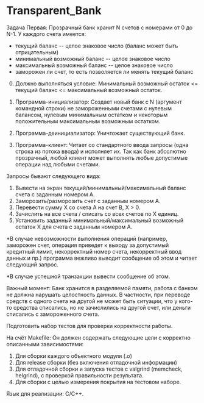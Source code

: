 # Transparent_Bank

Задача Первая: Прозрачный банк хранит N счетов с номерами от 0 до N-1. У каждого счета имеется:
* текущий баланс -- целое знаковое число (баланс может быть отрицательным)
* минимальный возможный баланс -- целое знаковое число
* максимальный возможный баланс -- целое знаковое число
* заморожен ли счет, то есть позволяется ли менять текущий баланс

0) Должно выполняться условие:
Минимальный возможный остаток <= текущий баланс <= максимальный возможный остаток.

1) Программа-инициализатор:
Создает новый банк с N (аргумент командной строки) не замороженными счетами с нулевым балансом, нулевым минимальным остатком и некоторым положительным максимальным возможным остатком.

2) Программа-деинициализатор:
Уничтожает существующий банк.

3) Программа-клиент:
Читает со стандартного ввода запросы (одна строка из потока ввода) и исполняет их. Так как банк абсолютно прозрачный, любой клиент может выполнять любые допустимые операции над любыми счетами.


Запросы бывают следующего вида:
1) Вывести на экран текущий/минимальный/максимальный баланс счета с заданным номером A.
2) Заморозить/разморозить счет с заданным номером A.
3) Перевести сумму X со счета A на счет B, X > 0.
4) Зачислить на все счета / списать со всех счетов по X единиц.
5) Установить заданный минимальный/максимальный возможный остаток X для счета с заданным номером A.

*В случае невозможности выполнения операций (например, заморожен счет, операция приведет к выходу за допустимый кредитный лимит, некорректный номер счета, некорректный ввод данных и пр.) программа вежливо выводит сообщение об этом и читает следующий запрос. 

*В случае успешной транзакции вывести сообщение об этом. 


Важный момент: Банк хранится в разделяемой памяти, работа с банком не должна нарушать целостность данных. В частности, при переводе средств с одного счета на другой не может быть ситуации, что у кого-то средства списались, но не зачислились на другой счет, или деньги списались с замороженного счета.

Подготовить набор тестов для проверки корректности работы.

На счёт Makefile: Он должен содержать следующие цели с корректно описанными зависимостями:
1) Для сборки каждого объектного модуля (.o)
2) Для release сборки (без включения отладочной информации)
3) Для отладочной сборки и запуска тестов с valgrind (memcheck, helgrind), с проверкой правильности результата.
4) Для сборки с целью измерения покрытия на тестовом наборе.

Язык для реализации: C/C++.
